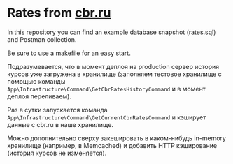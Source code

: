 # Rates from [cbr.ru](http://cbr.ru)

In this repository you can find an example database snapshot (rates.sql)
and Postman collection.

Be sure to use a makefile for an easy start.

Подразумевается, что в момент деплоя на production сервер история курсов
уже загружена в хранилище  (заполняем тестовое хранилище с помощью команды 
``App\Infrastructure\Command\GetCbrRatesHistoryCommand`` и в момент деплоя переливаем). 

Раз в сутки запускается команда ``App\Infrastructure\Command\GetCurrentCbrRatesCommand``
и кэширует данные с cbr.ru в наше хранилище.

Можно дополнительно сверху закешировать в каком-нибудь in-memory хранилище
(например, в Memcached) и добавить HTTP кэширование (история курсов не изменяется).